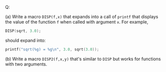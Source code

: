 Q:

(a) Write a macro `DISP(f,x)` that expands into a call of `printf` that displays
the value of the function `f` when called with argument `x`. For example,

```c
DISP(sqrt, 3.0);
```

should expand into:

```c
printf("sqrt(%g) = %g\n", 3.0, sqrt(3.0));
```

(b) Write a macro `DISP2(f,x,y)` that's similar to `DISP` but works for
functions with two arguments.
